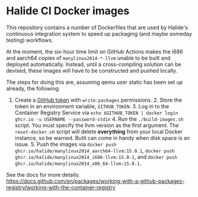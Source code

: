 # Halide CI Docker images

This repository contains a number of Dockerfiles that are used by Halide's
continuous integration system to speed up packaging (and maybe someday
testing) workflows.

At the moment, the six-hour time limit on GitHub Actions makes the i686 and
aarch64 copies of `manylinux2014-*-llvm` unable to be built and deployed
automatically. Instead, until a cross-compiling solution can be devised,
these images will have to be constructed and pushed locally.

The steps for doing this are, assuming qemu user static has been set up
already, the following:

  1. Create a [GitHub token] with `write:packages` permissions. 2. Store the
  token in an environment variable, `GITHUB_TOKEN`. 3. Log in to the
  Container Registry Service via `echo $GITHUB_TOKEN | docker login
  ghcr.io -u USERNAME --password-stdin` 4. Run the `./build-images.sh`
  script. You must specify the llvm version as the first argument. The
  `reset-docker.sh` script will delete **everything** from your local Docker
  instance, so be warned. Butit can come in handy when disk space is an
  issue. 5. Push the images via `docker push
  ghcr.io/halide/manylinux2014_aarch64-llvm:15.0.1`, `docker push
  ghcr.io/halide/manylinux2014_i686-llvm:15.0.1`, and `docker push
  ghcr.io/halide/manylinux2014_x86_64-llvm:15.0.1`.

See the docs for more details:
https://docs.github.com/en/packages/working-with-a-github-packages-registry/working-with-the-container-registry

[GitHub token]: https://github.com/settings/tokens/new
